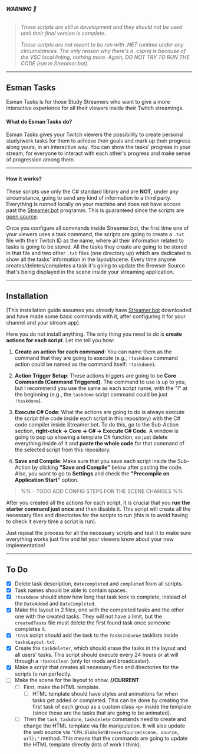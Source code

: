 ###### **WARNING** 🔴

> _These scripts are still in development and they should not be used until their final version is complete._
>
> _These scripts are not meant to be run with .NET runtime under any circumstances. The only reason why there's a .csproj is because of the VSC local linting, nothing more. Again, DO NOT TRY TO RUN THE CODE (run in Streamer.bot)._

---

## **Esman Tasks**

Esman Tasks is for those Study Streamers who want to give a more interactive experience for all their viewers inside their Twitch streamings.


#### What do Esman Tasks do?

Esman Tasks gives your Twitch viewers the possibility to create personal study/work tasks for them to achieve their goals and mark up their progress along yours, in an interactive way. You can show the tasks' progress in your stream, for everyone to interact with each other's progress and make sense of progression among them.

---

#### How it works?

These scripts use only the C# standard library and are **NOT**, under any circumstance, going to send any kind of information to a third party. Everything is runned locally on your machine and does not have access past the [Streamer.bot](https://streamer.bot/) programm. This is guaranteed since the scripts are [open source](https://en.wikipedia.org/wiki/Open_source).

Once you configure all commands inside Streamer.bot, the first time one of your viewers uses a task command, the scripts are going to create a `.txt` file with their Twitch ID as the name, where all their information related to tasks is going to be stored. All the tasks they create are going to be stored in that file and two other `.txt` files (one directory up) which are dedicated to show all the tasks' information in the layout/scene. Every time anyone creates/deletes/completes a task it's going to update the Browser Source that's being displayed in the scene inside your streaming application.

---

## **Installation**

(This installation guide assumes you already have [Streamer.bot](https://streamer.bot/) downloaded and have made some basic commands with it, after configuring it for your channel and your stream app).

Here you do not install anything. The only thing you need to do is **create actions for each script**. Let me tell you how:

1. **Create an action for each command**: You can name them as the command that they are going to execute (e.g., `!taskdone` command action could be named as the command itself: `!taskdone`).
   
2. **Action Trigger Setup**: These actions triggers are going to be **Core Commands (Command Triggered)**. The command to use is up to you, but I recommend you use the same as each script name, with the "!" at the beginning (e.g., the `taskdone` script command could be just `!taskdone`).

3. **Execute C# Code**: What the actions are going to do is always execute the script (the code inside each script in this repository) with the C# code compiler inside Streamer.bot. To do this, go to the Sub-Action section, **right-click → Core → C# → Execute C# Code**. A window is going to pop up showing a template C# function, so just delete everything inside of it and **paste the whole code** for that command of the selected script from this repository.

4. **Save and Compile**: Make sure that you save each script inside the Sub-Action by clicking **"Save and Compile"** below after pasting the code. Also, you want to go to **Settings** and check the **"Precompile on Application Start"** option.

> %% - TODO ADD CONFIG STEPS FOR THE SCENE CHANGES %% 

After you created all the actions for each script, it is crucial that you **run the starter command just once** and then disable it. This script will create all the necessary files and directories for the scripts to run (this is to avoid having to check it every time a script is run).

Just repeat the process for all the necessary scripts and test it to make sure everything works just fine and let your viewers know about your new implementation!

---

## **To Do**

- [X] Delete task description, `datecompleted` and `completed` from all scripts.
- [X] Task names should be able to contain spaces.
- [X] `!taskdone` should show how long that task took to complete, instead of the `DateAdded` and `DateCompleted`.
- [X] Make the layout in 2 files, one with the completed tasks and the other one with the created tasks. They will not have a limit, but the `createdTasks` file must delete the first found task once someone completes it.
- [X] `!task` script should add the task to the `TasksInQueue` tasklists inside `tasksLayout.txt`.
- [X] Create the `taskdeleter`, which should erase the tasks in the layout and all users' tasks. This script should execute every 24 hours or at will through a `!tasksclean` (only for mods and broadcaster).
- [X] Make a script that creates all necessary files and directories for the scripts to run perfectly.
- [ ] Make the scene for the layout to show. **//CURRENT**
    - [ ] First, make the HTML template.
        - [ ] HTML template should have styles and animations for when tasks get added or completed. This can be done by creating the first task of each group as a custom class `<p>` inside the template (since those are the tasks that are going to be animated).
    - [ ] Then the `task`, `taskdone`, `taskdelete` commands need to create and change the HTML template via file manipulation. It will also update the web source via `"CPH.SlobsSetBrowserSource(scene, source, url);"` method. This means that the commands are going to update the HTML template directly (lots of work I think).
